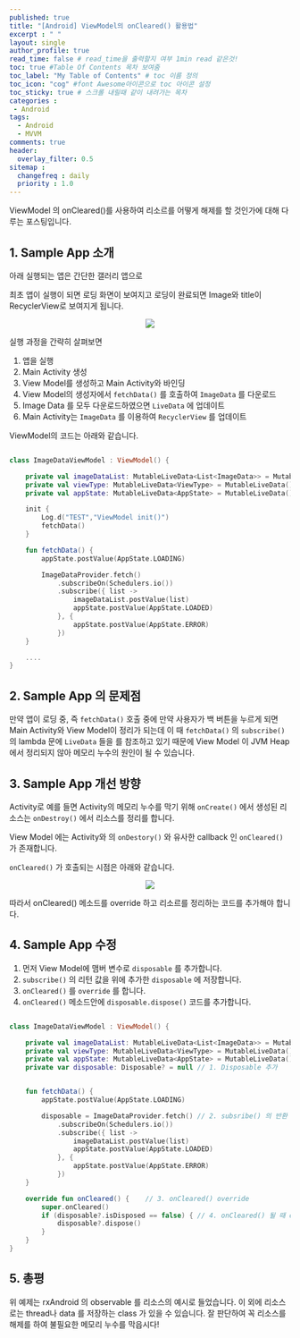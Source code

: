 ```yaml
---
published: true
title: "[Android] ViewModel의 onCleared() 활용법"	
excerpt : " "	
layout: single	
author_profile: true	
read_time: false # read_time을 출력할지 여부 1min read 같은것!	
toc: true #Table Of Contents 목차 보여줌	
toc_label: "My Table of Contents" # toc 이름 정의	
toc_icon: "cog" #font Awesome아이콘으로 toc 아이콘 설정	
toc_sticky: true # 스크롤 내릴때 같이 내려가는 목차	
categories :	
 - Android	
tags: 	
  - Android
  - MVVM
comments: true	
header:	
  overlay_filter: 0.5	
sitemap :	
  changefreq : daily	
  priority : 1.0	
---
```


ViewModel 의 onCleared()를 사용하여 리소르를 어떻게 해제를 할 것인가에 대해 다루는 포스팅입니다.

## 1. Sample App 소개

아래 실행되는 앱은 간단한 갤러리 앱으로

최초 앱이 실행이 되면 로딩 화면이 보여지고 로딩이 완료되면 Image와 title이 RecyclerView로 보여지게 됩니다.

<div align="center">
<img src="https://user-images.githubusercontent.com/35194820/104088168-31e4e580-52a8-11eb-8333-f7aedd046fb2.gif" >
</div>

실행 과정을 간략히 살펴보면

1. 앱을 실행
2. Main Activity 생성
3. View Model를 생성하고 Main Activity와 바인딩
4. View Model의 생성자에서 `fetchData()` 를 호출하여 `ImageData` 를 다운로드
5. Image Data 를 모두 다운로드하였으면 `LiveData` 에 업데이트
6. Main Activity는 `ImageData` 를 이용하여 `RecyclerView` 를 업데이트

ViewModel의 코드는 아래와 같습니다.

~~~kotlin

class ImageDataViewModel : ViewModel() {

    private val imageDataList: MutableLiveData<List<ImageData>> = MutableLiveData()
    private val viewType: MutableLiveData<ViewType> = MutableLiveData()
    private val appState: MutableLiveData<AppState> = MutableLiveData()

    init {
        Log.d("TEST","ViewModel init()")
        fetchData()
    }

    fun fetchData() {
        appState.postValue(AppState.LOADING)

        ImageDataProvider.fetch()
            .subscribeOn(Schedulers.io())
            .subscribe({ list ->
                imageDataList.postValue(list)
                appState.postValue(AppState.LOADED)
            }, {
                appState.postValue(AppState.ERROR)
            })
    }

    ....
}

~~~

## 2. Sample App 의 문제점

만약 앱이 로딩 중, 즉 `fetchData()` 호출 중에 만약 사용자가 백 버튼을 누르게 되면 Main Activity와 View Model이 정리가 되는데 이 때 `fetchData()` 의 `subscribe()` 의 lambda 문에 `LiveData` 들을 를 참조하고 있기 때문에 View Model 이 JVM Heap 에서 정리되지 않아 메모리 누수의 원인이 될 수 있습니다.
  
## 3. Sample App 개선 방향

Activity로 예를 들면 Activity의 메모리 누수를 막기 위해 `onCreate()` 에서 생성된 리소스는 `onDestroy()` 에서 리소스를 정리를 합니다.
  
View Model 에는 Activity와 의 `onDestory()` 와 유사한 callback 인 `onCleared()` 가 존재합니다.

`onCleared()` 가 호출되는 시점은 아래와 같습니다.

<div align="center">
<img src="https://2.bp.blogspot.com/-yDA6lQPeUM0/WjMEoM8_qsI/AAAAAAAABrU/aSrk1ePRyugp6Mna8mSPlq5K-4Moz9EcACLcBGAs/s1600/image1.pn" >
</div>

따라서 onCleared() 메소드를 override 하고 리소르를 정리하는 코드를 추가해야 합니다.

## 4. Sample App 수정

1. 먼저 View Model에 맴버 변수로 `disposable` 를 추가합니다.
2. `subscribe()` 의 리턴 값을 위에 추가한 `disposable` 에 저장합니다.
3. `onCleared()` 를 `override` 를 합니다.
4. `onCleared()` 메소드안에 `disposable.dispose()` 코드를 추가합니다.

~~~ kotlin

class ImageDataViewModel : ViewModel() {

    private val imageDataList: MutableLiveData<List<ImageData>> = MutableLiveData()
    private val viewType: MutableLiveData<ViewType> = MutableLiveData()
    private val appState: MutableLiveData<AppState> = MutableLiveData()
    private var disposable: Disposable? = null // 1. Disposable 추가


    fun fetchData() {
        appState.postValue(AppState.LOADING)

        disposable = ImageDataProvider.fetch() // 2. subsribe() 의 반환 값을 맴버 변수에 저장
            .subscribeOn(Schedulers.io())
            .subscribe({ list ->
                imageDataList.postValue(list)
                appState.postValue(AppState.LOADED)
            }, {
                appState.postValue(AppState.ERROR)
            })
    }

    override fun onCleared() {    // 3. onCleared() override 
        super.onCleared()
        if (disposable?.isDisposed == false) { // 4. onCleared() 될 때 dispose() 호출
            disposable?.dispose()
        }
    }
}
~~~

## 5. 총평

위 예제는 rxAndroid 의 observable 를 리소스의 예시로 들었습니다. 이 외에 리소스로는 thread나 data 를 저장하는 class 가 있을 수 있습니다. 잘 판단하여 꼭 리소스를 해제를 하여 불필요한 메모리 누수를 막읍시다!